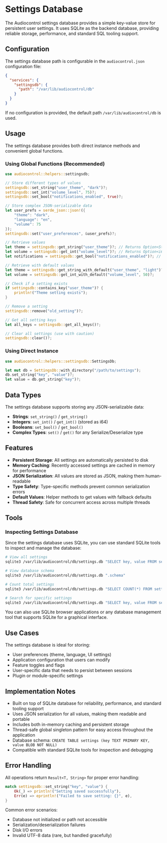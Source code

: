 # Settings Database

The Audiocontrol settings database provides a simple key-value store for persistent user settings. It uses SQLite as the backend database, providing reliable storage, performance, and standard SQL tooling support.

## Configuration

The settings database path is configurable in the `audiocontrol.json` configuration file:

```json
{
  "services": {
    "settingsdb": {
      "path": "/var/lib/audiocontrol/db"
    }
  }
}
```

If no configuration is provided, the default path `/var/lib/audiocontrol/db` is used.

## Usage

The settings database provides both direct instance methods and convenient global functions.

### Using Global Functions (Recommended)

```rust
use audiocontrol::helpers::settingsdb;

// Store different types of values
settingsdb::set_string("user_theme", "dark")?;
settingsdb::set_int("volume_level", 75)?;
settingsdb::set_bool("notifications_enabled", true)?;

// Store complex JSON-serializable data
let user_prefs = serde_json::json!({
    "theme": "dark",
    "language": "en",
    "volume": 75
});
settingsdb::set("user_preferences", &user_prefs)?;

// Retrieve values
let theme = settingsdb::get_string("user_theme")?; // Returns Option<String>
let volume = settingsdb::get_int("volume_level")?; // Returns Option<i64>
let notifications = settingsdb::get_bool("notifications_enabled")?; // Returns Option<bool>

// Retrieve with default values
let theme = settingsdb::get_string_with_default("user_theme", "light")?;
let volume = settingsdb::get_int_with_default("volume_level", 50)?;

// Check if a setting exists
if settingsdb::contains_key("user_theme")? {
    println!("Theme setting exists");
}

// Remove a setting
settingsdb::remove("old_setting")?;

// Get all setting keys
let all_keys = settingsdb::get_all_keys()?;

// Clear all settings (use with caution)
settingsdb::clear()?;
```

### Using Direct Instance

```rust
use audiocontrol::helpers::settingsdb::SettingsDb;

let mut db = SettingsDb::with_directory("/path/to/settings");
db.set_string("key", "value")?;
let value = db.get_string("key")?;
```

## Data Types

The settings database supports storing any JSON-serializable data:

- **Strings**: `set_string()` / `get_string()`
- **Integers**: `set_int()` / `get_int()` (stored as i64)
- **Booleans**: `set_bool()` / `get_bool()`
- **Complex Types**: `set()` / `get()` for any Serialize/Deserialize type

## Features

- **Persistent Storage**: All settings are automatically persisted to disk
- **Memory Caching**: Recently accessed settings are cached in memory for performance
- **JSON Serialization**: All values are stored as JSON, making them human-readable
- **Type Safety**: Type-specific methods prevent common serialization errors
- **Default Values**: Helper methods to get values with fallback defaults
- **Thread Safety**: Safe for concurrent access across multiple threads

## Tools

### Inspecting Settings Database

Since the settings database uses SQLite, you can use standard SQLite tools to inspect and manage the database:

```bash
# View all settings
sqlite3 /var/lib/audiocontrol/db/settings.db "SELECT key, value FROM settings;"

# View database schema
sqlite3 /var/lib/audiocontrol/db/settings.db ".schema"

# Count total settings
sqlite3 /var/lib/audiocontrol/db/settings.db "SELECT COUNT(*) FROM settings;"

# Search for specific settings
sqlite3 /var/lib/audiocontrol/db/settings.db "SELECT key, value FROM settings WHERE key LIKE '%theme%';"
```

You can also use SQLite browser applications or any database management tool that supports SQLite for a graphical interface.

## Use Cases

The settings database is ideal for storing:

- User preferences (theme, language, UI settings)
- Application configuration that users can modify
- Feature toggles and flags
- User-specific data that needs to persist between sessions
- Plugin or module-specific settings

## Implementation Notes

- Built on top of SQLite database for reliability, performance, and standard tooling support
- Uses JSON serialization for all values, making them readable and portable  
- Includes both in-memory caching and persistent storage
- Thread-safe global singleton pattern for easy access throughout the application
- Database schema: `CREATE TABLE settings (key TEXT PRIMARY KEY, value BLOB NOT NULL)`
- Compatible with standard SQLite tools for inspection and debugging

## Error Handling

All operations return `Result<T, String>` for proper error handling:

```rust
match settingsdb::set_string("key", "value") {
    Ok(_) => println!("Setting saved successfully"),
    Err(e) => eprintln!("Failed to save setting: {}", e),
}
```

Common error scenarios:
- Database not initialized or path not accessible
- Serialization/deserialization failures
- Disk I/O errors
- Invalid UTF-8 data (rare, but handled gracefully)
